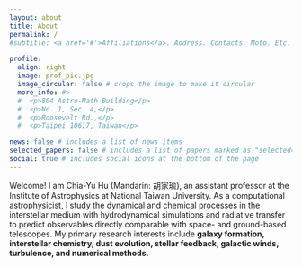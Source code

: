 ```yaml
---
layout: about
title: About
permalink: /
#subtitle: <a href='#'>Affiliations</a>. Address. Contacts. Moto. Etc.

profile:
  align: right
  image: prof_pic.jpg
  image_circular: false # crops the image to make it circular
  more_info: #>
  #  <p>804 Astro-Math Building</p>
  #  <p>No. 1, Sec. 4,</p>
  #  <p>Roosevelt Rd.,</p>
  #  <p>Taipei 10617, Taiwan</p>

news: false # includes a list of news items
selected_papers: false # includes a list of papers marked as "selected={true}"
social: true # includes social icons at the bottom of the page
---
```


Welcome! I am Chia-Yu Hu (Mandarin: 胡家瑜),
an assistant professor at the Institute of Astrophysics at National Taiwan University.
As a computational astrophysicist, I study the dynamical and chemical processes in the interstellar medium
with hydrodynamical simulations and radiative transfer
to predict observables directly comparable with space- and ground-based telescopes.
My primary research interests include
**galaxy formation, interstellar chemistry, dust evolution, stellar feedback, galactic winds, turbulence, and numerical methods.**
